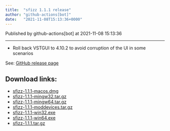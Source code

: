 ```yaml
---
title:  "sfizz 1.1.1 release"
author: "github-actions[bot]"
date:   "2021-11-08T15:13:36+0000"
---
```

Published by github-actions[bot] at 2021-11-08 15:13:36

---
- Roll back VSTGUI to 4.10.2 to avoid corruption of the UI in some scenarios

See: [GitHub release page](https://github.com/sfztools/sfizz/releases/tag/1.1.1)

## Download links:

- [sfizz-1.1.1-macos.dmg](https://github.com/sfztools/sfizz/releases/download/1.1.1/sfizz-1.1.1-macos.dmg)
- [sfizz-1.1.1-mingw32.tar.gz](https://github.com/sfztools/sfizz/releases/download/1.1.1/sfizz-1.1.1-mingw32.tar.gz)
- [sfizz-1.1.1-mingw64.tar.gz](https://github.com/sfztools/sfizz/releases/download/1.1.1/sfizz-1.1.1-mingw64.tar.gz)
- [sfizz-1.1.1-moddevices.tar.gz](https://github.com/sfztools/sfizz/releases/download/1.1.1/sfizz-1.1.1-moddevices.tar.gz)
- [sfizz-1.1.1-win32.exe](https://github.com/sfztools/sfizz/releases/download/1.1.1/sfizz-1.1.1-win32.exe)
- [sfizz-1.1.1-win64.exe](https://github.com/sfztools/sfizz/releases/download/1.1.1/sfizz-1.1.1-win64.exe)
- [sfizz-1.1.1.tar.gz](https://github.com/sfztools/sfizz/releases/download/1.1.1/sfizz-1.1.1.tar.gz)
